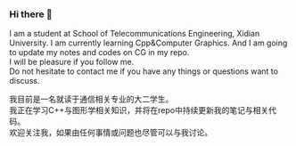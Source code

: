 ### Hi there 👋

<!--
**indevn/indevn** is a ✨ _special_ ✨ repository because its `README.md` (this file) appears on your GitHub profile.

Here are some ideas to get you started:

- 🔭 I’m currently working on ...
- 🌱 I’m currently learning ...
- 👯 I’m looking to collaborate on ...
- 🤔 I’m looking for help with ...
- 💬 Ask me about ...
- 📫 How to reach me: ...
- 😄 Pronouns: ...
- ⚡ Fun fact: ...
-->
I am a student at School of Telecommunications Engineering, Xidian University.
I am currently learning Cpp&Computer Graphics. And I am going to update my notes and codes on CG in my repo.  
I will be pleasure if you follow me.  
Do not hesitate to contact me if you have any things or questions want to discuss. 

我目前是一名就读于通信相关专业的大二学生。  
我正在学习C++与图形学相关知识，并将在repo中持续更新我的笔记与相关代码。  
欢迎关注我，如果由任何事情或问题也尽管可以与我讨论。
